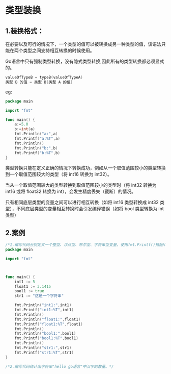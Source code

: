 # 类型装换

## 1.装换格式：

在必要以及可行的情况下，一个类型的值可以被转换成另一种类型的值，该语法只能在两个类型之间支持相互转换的时候使用。

Go语言中只有强制类型转换，没有隐式类型转换,因此所有的类型转换都必须显式的。

```go
valueOfTypeB = typeB(valueOfTypeA)
类型 B 的值 = 类型 B(类型 A 的值)
```

eg:

```go
package main

import "fmt"

func main() {
	a:=5.0
	b:=int(a)
	fmt.Println("a:",a)
	fmt.Printf("a:%T",a)
	fmt.Println()
	fmt.Println("b:",b)
	fmt.Printf("b:%T",b)
}
```

类型转换只能在定义正确的情况下转换成功，例如从一个取值范围较小的类型转换到一个取值范围较大的类型（将 int16 转换为 int32）。

当从一个取值范围较大的类型转换到取值范围较小的类型时（将 int32 转换为 int16 或将 float32 转换为 int），会发生精度丢失（截断）的情况。

只有相同底层类型的变量之间可以进行相互转换（如将 int16 类型转换成 int32 类型），不同底层类型的变量相互转换时会引发编译错误（如将 bool 类型转换为 int 类型）



## 2.案例

```go
/*1.编写代码分别定义一个整型、浮点型、布尔型、字符串型变量，使用fmt.Printf()搭配%T分别打印出上述变量的值和类型。*/
package main

import "fmt"



func main() {
	int1 := 5
	float1 := 3.1415
	bool1 := true
	str1 := "这是一个字符串"

	fmt.Println("int1:",int1)
	fmt.Printf("int1:%T",int1)
	fmt.Println()
	fmt.Println("float1:",float1)
	fmt.Printf("float1:%T",float1)
	fmt.Println()
	fmt.Println("bool1:",bool1)
	fmt.Printf("bool1:%T",bool1)
	fmt.Println()
	fmt.Println("str1:",str1)
	fmt.Printf("str1:%T",str1)
}

```

```go
/*2.编写代码统计出字符串"hello go语言"中汉字的数量。*/
```







